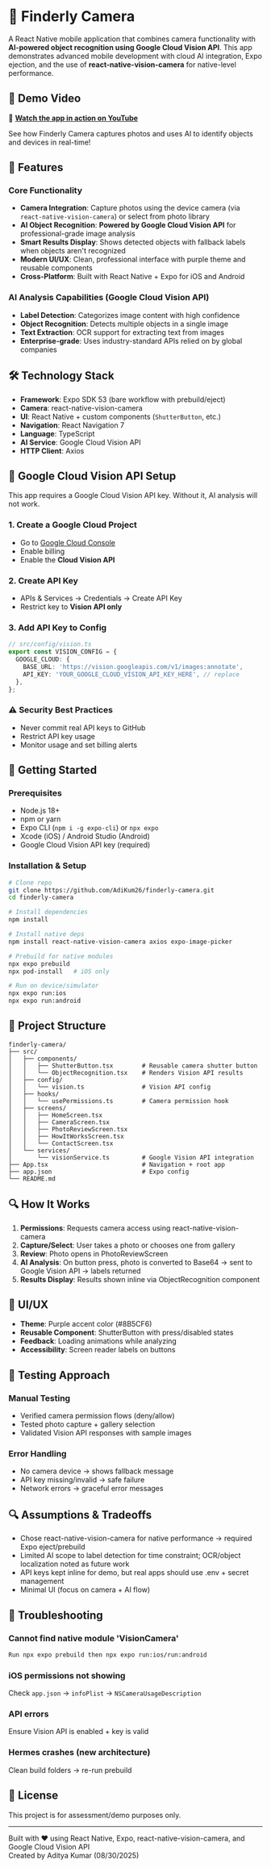 # 📸 Finderly Camera

A React Native mobile application that combines camera functionality with **AI-powered object recognition using Google Cloud Vision API**. This app demonstrates advanced mobile development with cloud AI integration, Expo ejection, and the use of **react-native-vision-camera** for native-level performance.

## 🎥 Demo Video

📱 **[Watch the app in action on YouTube](https://youtube.com/shorts/Y7Aq7SjXw9o?si=ovc5nEkVMpJ315M4)**

See how Finderly Camera captures photos and uses AI to identify objects and devices in real-time!

## 🚀 Features

### Core Functionality
- **Camera Integration**: Capture photos using the device camera (via `react-native-vision-camera`) or select from photo library
- **AI Object Recognition**: **Powered by Google Cloud Vision API** for professional-grade image analysis
- **Smart Results Display**: Shows detected objects with fallback labels when objects aren't recognized
- **Modern UI/UX**: Clean, professional interface with purple theme and reusable components
- **Cross-Platform**: Built with React Native + Expo for iOS and Android

### AI Analysis Capabilities (Google Cloud Vision API)
- **Label Detection**: Categorizes image content with high confidence
- **Object Recognition**: Detects multiple objects in a single image
- **Text Extraction**: OCR support for extracting text from images
- **Enterprise-grade**: Uses industry-standard APIs relied on by global companies

## 🛠️ Technology Stack

- **Framework**: Expo SDK 53 (bare workflow with prebuild/eject)
- **Camera**: react-native-vision-camera
- **UI**: React Native + custom components (`ShutterButton`, etc.)
- **Navigation**: React Navigation 7
- **Language**: TypeScript
- **AI Service**: Google Cloud Vision API
- **HTTP Client**: Axios

## 🔑 Google Cloud Vision API Setup

This app requires a Google Cloud Vision API key. Without it, AI analysis will not work.

### 1. Create a Google Cloud Project
- Go to [Google Cloud Console](https://console.cloud.google.com/)
- Enable billing
- Enable the **Cloud Vision API**

### 2. Create API Key
- APIs & Services → Credentials → Create API Key
- Restrict key to **Vision API only**

### 3. Add API Key to Config
```typescript
// src/config/vision.ts
export const VISION_CONFIG = {
  GOOGLE_CLOUD: {
    BASE_URL: 'https://vision.googleapis.com/v1/images:annotate',
    API_KEY: 'YOUR_GOOGLE_CLOUD_VISION_API_KEY_HERE', // replace
  },
};
```

### ⚠️ Security Best Practices
- Never commit real API keys to GitHub
- Restrict API key usage
- Monitor usage and set billing alerts

## 🚀 Getting Started

### Prerequisites
- Node.js 18+
- npm or yarn
- Expo CLI (`npm i -g expo-cli`) or `npx expo`
- Xcode (iOS) / Android Studio (Android)
- Google Cloud Vision API key (required)

### Installation & Setup

```bash
# Clone repo
git clone https://github.com/AdiKum26/finderly-camera.git
cd finderly-camera

# Install dependencies
npm install

# Install native deps
npm install react-native-vision-camera axios expo-image-picker

# Prebuild for native modules
npx expo prebuild
npx pod-install   # iOS only

# Run on device/simulator
npx expo run:ios
npx expo run:android
```

## 📁 Project Structure

```
finderly-camera/
├── src/
│   ├── components/
│   │   ├── ShutterButton.tsx        # Reusable camera shutter button
│   │   └── ObjectRecognition.tsx    # Renders Vision API results
│   ├── config/
│   │   └── vision.ts                # Vision API config
│   ├── hooks/
│   │   └── usePermissions.ts        # Camera permission hook
│   ├── screens/
│   │   ├── HomeScreen.tsx
│   │   ├── CameraScreen.tsx
│   │   ├── PhotoReviewScreen.tsx
│   │   ├── HowItWorksScreen.tsx
│   │   └── ContactScreen.tsx
│   └── services/
│       └── visionService.ts         # Google Vision API integration
├── App.tsx                          # Navigation + root app
├── app.json                         # Expo config
└── README.md
```

## 🔍 How It Works

1. **Permissions**: Requests camera access using react-native-vision-camera
2. **Capture/Select**: User takes a photo or chooses one from gallery
3. **Review**: Photo opens in PhotoReviewScreen
4. **AI Analysis**: On button press, photo is converted to Base64 → sent to Google Vision API → labels returned
5. **Results Display**: Results shown inline via ObjectRecognition component

## 🎨 UI/UX

- **Theme**: Purple accent color (#8B5CF6)
- **Reusable Component**: ShutterButton with press/disabled states
- **Feedback**: Loading animations while analyzing
- **Accessibility**: Screen reader labels on buttons

## 🧪 Testing Approach

### Manual Testing
- Verified camera permission flows (deny/allow)
- Tested photo capture + gallery selection
- Validated Vision API responses with sample images

### Error Handling
- No camera device → shows fallback message
- API key missing/invalid → safe failure
- Network errors → graceful error messages

## 🔍 Assumptions & Tradeoffs

- Chose react-native-vision-camera for native performance → required Expo eject/prebuild
- Limited AI scope to label detection for time constraint; OCR/object localization noted as future work
- API keys kept inline for demo, but real apps should use .env + secret management
- Minimal UI (focus on camera + AI flow)

## 🚨 Troubleshooting

### Cannot find native module 'VisionCamera'
```bash
Run npx expo prebuild then npx expo run:ios/run:android
```

### iOS permissions not showing
Check `app.json` → `infoPlist` → `NSCameraUsageDescription`

### API errors
Ensure Vision API is enabled + key is valid

### Hermes crashes (new architecture)
Clean build folders → re-run prebuild

## 📄 License

This project is for assessment/demo purposes only.

---

Built with ❤️ using React Native, Expo, react-native-vision-camera, and Google Cloud Vision API  
Created by Aditya Kumar (08/30/2025)